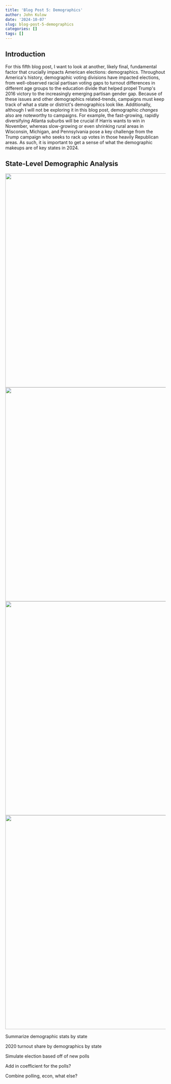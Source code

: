 ```yaml
---
title: 'Blog Post 5: Demographics'
author: John Kulow
date: '2024-10-07'
slug: blog-post-5-demographics
categories: []
tags: []
---
```




## Introduction
For this fifth blog post, I want to look at another, likely final, fundamental factor that crucially impacts American elections: demographics. Throughout America's history, demographic voting divisions have impacted elections, from well-observed racial partisan voting gaps to turnout differences in different age groups to the education divide that helped propel Trump's 2016 victory to the increasingly emerging partisan gender gap. Because of these issues and other demographics related-trends, campaigns must keep track of what a state or district's demographics look like. Additionally, although I will not be exploring it in this blog post, demographic *changes* also are noteworthy to campaigns. For example, the fast-growing, rapidly diversifying Atlanta suburbs will be crucial if Harris wants to win in November, whereas slow-growing or even shrinking rural areas in Wisconsin, Michigan, and Pennsylvania pose a key challenge from the Trump campaign who seeks to rack up votes in those heavily Republican areas. As such, it is important to get a sense of what the demographic makeups are of key states in 2024.

## State-Level Demographic Analysis




















<img src="{{< blogdown/postref >}}index_files/figure-html/unnamed-chunk-8-1.png" width="672" />

<img src="{{< blogdown/postref >}}index_files/figure-html/unnamed-chunk-9-1.png" width="672" />

<img src="{{< blogdown/postref >}}index_files/figure-html/unnamed-chunk-10-1.png" width="672" />


<img src="{{< blogdown/postref >}}index_files/figure-html/unnamed-chunk-11-1.png" width="672" />






Summarize demographic stats by state

2020 turnout share by demographics by state

Simulate election based off of new polls

Add in coefficient for the polls?

Combine polling, econ, what else?
























